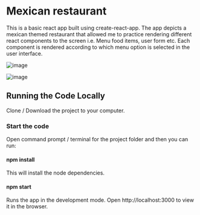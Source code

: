 # Mexican restaurant 

This is a basic react app built using create-react-app. The app depicts a mexican themed restaurant that allowed me to practice rendering different react components
to the screen i.e. Menu food items, user form etc. Each component is rendered according to which menu option is selected in the user interface.

![image](https://github.com/johnnyd81/mexico-food/assets/95863021/febe3c3c-4a3a-4005-bb1f-5b865e26ce55)

![image](https://github.com/johnnyd81/mexico-food/assets/95863021/54ab390a-9571-4c89-b655-9d702b9141ff)

## Running the Code Locally
Clone / Download the project to your computer.

### Start the code
Open command prompt / terminal for the project folder and then you can run:

#### npm install
This will install the node dependencies.

#### npm start
Runs the app in the development mode.
Open http://localhost:3000 to view it in the browser.







